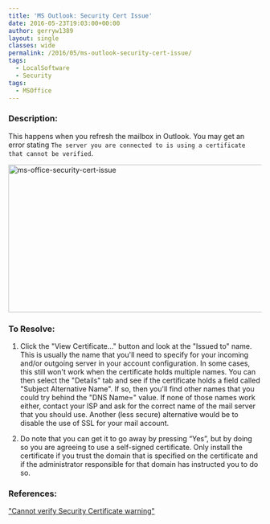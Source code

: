 ```yaml
---
title: 'MS Outlook: Security Cert Issue'
date: 2016-05-23T19:03:00+00:00
author: gerryw1389
layout: single
classes: wide
permalink: /2016/05/ms-outlook-security-cert-issue/
tags:
  - LocalSoftware
  - Security
tags:
  - MSOffice
---
```

<!--more-->

### Description:

This happens when you refresh the mailbox in Outlook. You may get an error stating `The server you are connected to is using a certificate that cannot be verified`.

  <img class="size-full wp-image-678 aligncenter" src="https://automationadmin.com/assets/images/uploads/2016/09/ms-office-security-cert-issue.png" alt="ms-office-security-cert-issue" width="726" height="294" srcset="https://automationadmin.com/assets/images/uploads/2016/09/ms-office-security-cert-issue.png 726w, https://automationadmin.com/assets/images/uploads/2016/09/ms-office-security-cert-issue-300x121.png 300w" sizes="(max-width: 726px) 100vw, 726px" />


### To Resolve:

1. Click the "View Certificate…" button and look at the "Issued to" name. This is usually the name that you'll need to specify for your incoming and/or outgoing server in your account configuration. In some cases, this still won't work when the certificate holds multiple names. You can then select the "Details" tab and see if the certificate holds a field called "Subject Alternative Name". If so, then you'll find other names that you could try behind the "DNS Name=" value. If none of those names work either, contact your ISP and ask for the correct name of the mail server that you should use. Another (less secure) alternative would be to disable the use of SSL for your mail account.

2. Do note that you can get it to go away by pressing &#8220;Yes&#8221;, but by doing so you are agreeing to use a self-signed certificate. Only install the certificate if you trust the domain that is specified on the certificate and if the administrator responsible for that domain has instructed you to do so.

### References:

["Cannot verify Security Certificate warning"](https://www.msoutlook.info/question/613)